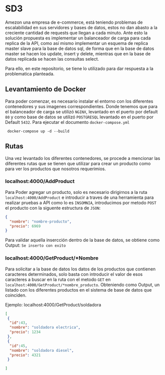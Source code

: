 # SD3
Amezon una empresa de e-commerce, está teniendo problemas de escalabilidad en sus servidores y bases de datos, estos no dan abasto a la creciente cantidad de requests que llegan a cada minuto. Ante esto la solución propuesta es implementar un balanceador de carga para cada replica de la API, como así mismo implementar un esquema de replica master slave para la base de datos sql, de forma que en la base de datos master se hacen los update, insert y delete, mientras que en la base de datos replicada se hacen las consultas select.

Para ello, en este repositorio, se tiene lo utilizado para dar respuesta a la problematica planteada. 

## Levantamiento de Docker
Para poder comenzar, es necesario instalar el entorno con los diferentes contenedores y sus imagenes correspondientes. Donde tenemos que para el balanceador de carga se utilizó `NGINX`, levantado en el puerto por default `80` y como base de datos se utilizó `POSTGRESQL` levantado en el puerto por Default `5432`. Para ejecutar el documento `docker-compose.yml`

```
 docker-compose up -d --build
```

## Rutas
Una vez levantado los diferentes contenedores, se procede a mencionar las diferentes rutas que se tienen que utilizar para crear un producto como para ver los productos que nosotros requerimios.

### localhost:4000/AddProduct
Para Poder agregar un producto, solo es necesario dirigirnos a la ruta `localhost:4000/AddProduct` e introducir a traves de una herramienta para realizar pruebas a API como lo es `INSOMNIA`, introducimos por metodo `POST` el producto con la siguente estructura de `JSON`:

```json
{
  "nombre": "nombre-producto",
  "precio": 6969
}

```

Para validar aquella insercción dentro de la base de datos, se obtiene como Output: `Se inserto con exito`


### localhost:4000/GetProduct/*Nombre

Para solicitar a la base de datos los datos de los productos que contienen caracteres determinados, solo basta con introducir el valor de esos caracteres a buscar en la ruta con el metodo `GET` en `localhost:4000/GetProduct/*nombre_producto`. Obteniendo como Output, un listado con los diferentes productos en el sistema de base de datos que coinciden.

Ejemplo: localhost:4000/GetProduct/soldadora

```JSON
[
 {
  "id":43,
  "nombre": "soldadora electrica",
  "precio": 1234
 },
 {
  "id":45,
  "nombre": "soldadora diesel",
  "precio": 4321
 }

]


```













